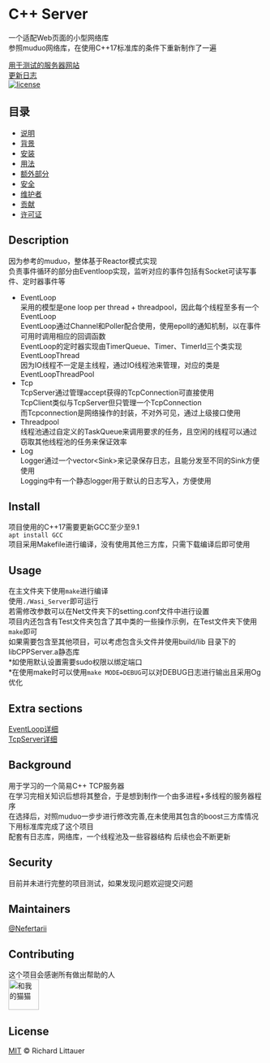 # C++ Server
一个适配Web页面的小型网络库  
参照muduo网络库，在使用C++17标准库的条件下重新制作了一遍    

[用于测试的服务器网站](http://webwasi.com/)      
[更新日志](https://github.com/Nefertarii/WebServer/blob/master/ChangeLog.md)  
[![license](https://img.shields.io/badge/license-MIT-blue)](LICENSE)

## 目录
- [说明](#description)
- [背景](#background)
- [安装](#install)
- [用法](#usage)
- [额外部分](#extra-sections)
- [安全](#security)
- [维护者](#maintainers)
- [贡献](#contributing)
- [许可证](#license)

## Description  
因为参考的muduo，整体基于Reactor模式实现  
负责事件循环的部分由Eventloop实现，监听对应的事件包括有Socket可读写事件、定时器事件等  
- EventLoop  
采用的模型是one loop per thread + threadpool，因此每个线程至多有一个EventLoop   
EventLoop通过Channel和Poller配合使用，使用epoll的通知机制，以在事件可用时调用相应的回调函数   
EventLoop的定时器实现由TimerQueue、Timer、TimerId三个类实现   
EventLoopThread  
因为IO线程不一定是主线程，通过IO线程池来管理，对应的类是EventLoopThreadPool   
- Tcp   
TcpServer通过管理accept获得的TcpConnection可直接使用   
TcpClient类似与TcpServer但只管理一个TcpConnection   
而Tcpconnection是网络操作的封装，不对外可见，通过上级接口使用  
- Threadpool  
线程池通过自定义的TaskQueue来调用要求的任务，且空闲的线程可以通过窃取其他线程池的任务来保证效率   
- Log  
Logger通过一个vector\<Sink\>来记录保存日志，且能分发至不同的Sink方便使用   
Logging中有一个静态logger用于默认的日志写入，方便使用  
 
## Install  
项目使用的C++17需要更新GCC至少至9.1   
```apt install GCC```   
项目采用Makefile进行编译，没有使用其他三方库，只需下载编译后即可使用     

## Usage  
在主文件夹下使用```make```进行编译   
使用```./Wasi_Server```即可运行  
若需修改参数可以在Net文件夹下的setting.conf文件中进行设置  
项目内还包含有Test文件夹包含了其中类的一些操作示例，在Test文件夹下使用```make```即可   
如果需要包含至其他项目，可以考虑包含头文件并使用build/lib 目录下的libCPPServer.a静态库  
*如使用默认设置需要sudo权限以绑定端口   
*在使用make时可以使用```make MODE=DEBUG```可以对DEBUG日志进行输出且采用Og优化  

## Extra sections  
[EventLoop详细](https://github.com/Nefertarii/WebServer/blob/master/Base/Poll/eventloop.md)  
[TcpServer详细](https://github.com/Nefertarii/WebServer/blob/master/Net/Tcp/tcpserver.md)  

## Background  
用于学习的一个简易C++ TCP服务器  
在学习完相关知识后想将其整合，于是想到制作一个由多进程+多线程的服务器程序  
在选择后，对照muduo一步步进行修改完善,在未使用其包含的boost三方库情况下用标准库完成了这个项目  
配套有日志库，网络库，一个线程池及一些容器结构 
后续也会不断更新  

## Security  
目前并未进行完整的项目测试，如果发现问题欢迎提交问题   

## Maintainers  
[@Nefertarii](https://github.com/Nefertarii)  

## Contributing  
这个项目会感谢所有做出帮助的人  
<img src="https://avatars.githubusercontent.com/u/47806751?v=4" height="60" width="60" alt="和我的猫猫">   

## License  
[MIT](https://github.com/Nefertarii/WebServer/blob/master/LICENSE) © Richard Littauer   
